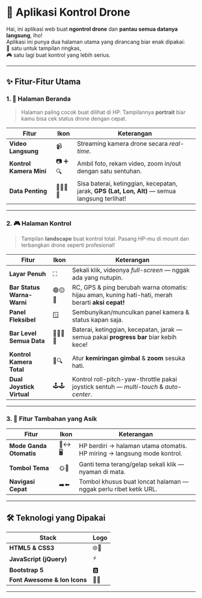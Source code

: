 # 🚁 Aplikasi Kontrol Drone

Hai, ini aplikasi web buat **ngontrol drone** dan **pantau semua datanya langsung**, lho!  
Aplikasi ini punya dua halaman utama yang dirancang biar enak dipakai:  
📱 satu untuk tampilan ringkas,  
🎮 satu lagi buat kontrol yang lebih serius.

---

## ✨ Fitur-Fitur Utama

### 1. 📸 Halaman Beranda

> Halaman paling cocok buat dilihat di HP. Tampilannya **portrait** biar kamu bisa cek status drone dengan cepat.

| Fitur                   | Ikon     | Keterangan                                                                                     |
| ----------------------- | -------- | ---------------------------------------------------------------------------------------------- |
| **Video Langsung**      | 📹       | Streaming kamera drone secara _real-time_.                                                     |
| **Kontrol Kamera Mini** | 📷 ➕ 🔍 | Ambil foto, rekam video, zoom in/out dengan satu sentuhan.                                     |
| **Data Penting**        | 🔋📏💨📍 | Sisa baterai, ketinggian, kecepatan, jarak, **GPS (Lat, Lon, Alt)** — semua langsung terlihat! |

---

### 2. 🎮 Halaman Kontrol

> Tampilan **landscape** buat kontrol total. Pasang HP-mu di mount dan terbangkan drone seperti profesional!

| Fitur                      | Ikon     | Keterangan                                                                                         |
| -------------------------- | -------- | -------------------------------------------------------------------------------------------------- |
| **Layar Penuh**            | ⛶        | Sekali klik, videonya _full-screen_ — nggak ada yang nutupin.                                      |
| **Bar Status Warna-Warni** | 🟢🟡🔴   | RC, GPS & ping berubah warna otomatis: hijau aman, kuning hati-hati, merah berarti **aksi cepat!** |
| **Panel Fleksibel**        | 🪟       | Sembunyikan/munculkan panel kamera & status kapan saja.                                            |
| **Bar Level Semua Data**   | 🔋📏💨📍 | Baterai, ketinggian, kecepatan, jarak — semua pakai **progress bar** biar kebih kece!              |
| **Kontrol Kamera Total**   | 🎥🔍     | Atur **kemiringan gimbal** & **zoom** sesuka hati.                                                 |
| **Dual Joystick Virtual**  | 🕹️🕹️     | Kontrol roll-pitch-yaw-throttle pakai joystick sentuh — _multi-touch_ & _auto-center_.             |

---

### 3. 🌟 Fitur Tambahan yang Asik

| Fitur                   | Ikon   | Keterangan                                                              |
| ----------------------- | ------ | ----------------------------------------------------------------------- |
| **Mode Ganda Otomatis** | 📱↔️🖥️ | HP berdiri → halaman utama otomatis. HP miring → langsung mode kontrol. |
| **Tombol Tema**         | 🌞🌚   | Ganti tema terang/gelap sekali klik — nyaman di mata.                   |
| **Navigasi Cepat**      | ➡️⬅️   | Tombol khusus buat loncat halaman — nggak perlu ribet ketik URL.        |

---

## 🛠️ Teknologi yang Dipakai

| Stack                        | Logo |
| ---------------------------- | ---- |
| **HTML5 & CSS3**             | 🌐🎨 |
| **JavaScript (jQuery)**      | ⚡   |
| **Bootstrap 5**              | 🅱️   |
| **Font Awesome & Ion Icons** | 🎯✨ |

---
